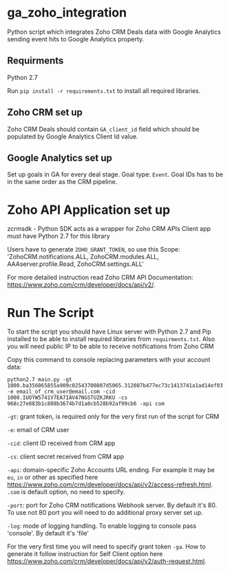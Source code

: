 # ga_zoho_integration
Python script which integrates Zoho CRM Deals data with Google Analytics
sending event hits to Google Analytics property.

## Requirments

Python 2.7

Run `pip install -r requirements.txt` to install all required libraries.

## Zoho CRM set up
Zoho CRM Deals should contain `GA_client_id` field which should be populated by Google Analytics Client Id value.

## Google Analytics set up

Set up goals in GA for every deal stage. Goal type: `Event`. Goal IDs has to be in the same order as the CRM pipeline.

# Zoho API Application set up

zcrmsdk - Python SDK acts as a wrapper for Zoho CRM APIs
Client app must have Python 2.7 for this library

Users have to generate `ZOHO_GRANT_TOKEN`, so use this Scope:
'ZohoCRM.notifications.ALL, ZohoCRM.modules.ALL, AAAserver.profile.Read, ZohoCRM.settings.ALL'

For more detailed instruction read Zoho CRM API Documentation: https://www.zoho.com/crm/developer/docs/api/v2/.

# Run The Script

To start the script you should have Linux server with Python 2.7 and Pip installed to be able to install
required libraries from `requirments.txt`. Also you will need public IP to be able to receive notifications
from Zoho CRM

 Copy this command to console replacing parameters with your account data:

`python2.7 main.py -gt 1000.ba356065855a909c02543700807d5065.312087b477ec73c1413741a1ad14ef03
-e email_of_crm_user@email.com -cid 1000.IUOYW5741V7EA7IAV47NGSTUZKJRKU -cs 968c27e883b1c808b3674b7d1a0cb528b92af99cb6
-api com`

`-gt`: grant token, is required only for the very first run of the script for CRM

`-e`: email of CRM user

`-cid`: client ID received from CRM app

`-cs`: client secret received from CRM app

`-api`: domain-specific Zoho Accounts URL ending. For example it may be `eu`, `in` or other as specified
 here https://www.zoho.com/crm/developer/docs/api/v2/access-refresh.html. `.com` is default option, no need to specify.

`-port`: port for Zoho CRM notifications Webhook server. By default it's 80.
To use not 80 port you will need to do additional proxy server set up.

`-log`: mode of logging handling. To enable logging to console pass 'console'. By default it's 'file'

For the very first time you will need to specify grant token `-ga`. How to generate it
follow instruction for Self Client option here https://www.zoho.com/crm/developer/docs/api/v2/auth-request.html.
